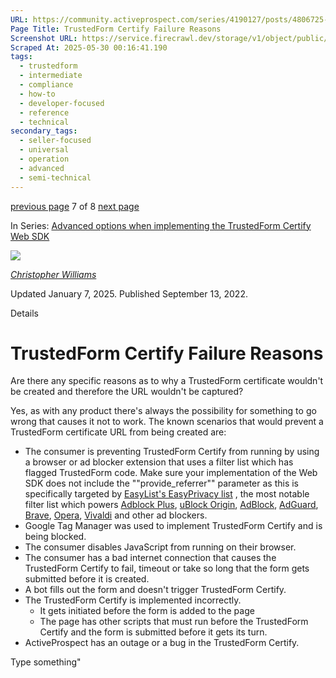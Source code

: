 ```yaml
---
URL: https://community.activeprospect.com/series/4190127/posts/4806725-trustedform-certify-failure-reasons
Page Title: TrustedForm Certify Failure Reasons
Screenshot URL: https://service.firecrawl.dev/storage/v1/object/public/media/screenshot-c08b79d7-6841-409d-b9c6-f3b39196fbc6.png
Scraped At: 2025-05-30 00:16:41.190
tags:
  - trustedform
  - intermediate
  - compliance
  - how-to
  - developer-focused
  - reference
  - technical
secondary_tags:
  - seller-focused
  - universal
  - operation
  - advanced
  - semi-technical
---
```


[previous page](https://community.activeprospect.com/series/4190127/posts/5066541-what-can-i-do-if-my-trustedform-certificate-does-not-capture-a-submit-event-and) 7 of 8 [next page](https://community.activeprospect.com/series/4190127/posts/4076811-form-whitelist)

In Series: [Advanced options when implementing the TrustedForm Certify Web SDK](https://community.activeprospect.com/series/4190127-advanced-options-when-implementing-the-trustedform-certify-web-sdk)

[![](https://content2.bloomfire.com/avatars/users/1405246/thumb/thumbnail.png?f=1620827893&Expires=1748567774&Signature=WTTOqztRC7U-S55SOSIf9P3hqE6TNryUy3kqOV4rwBHGDb0Ckl8tieyFbTt9JkDhY5eT2-0nExUlIdUHmcbo~MLaS3OfaLy640OprXvFuAj8jiiiAKvuaNvNO~5TB5YvqgdhNVMxIEoumXqj0k4QPs~MzWZsTWVsufLlvfbmqiCJodrggo81OdQLyzMKVl3rcVUyhjdXKypx89V831oePVWQhGNETN6RZ96OOquiqMR7h2lXD4s7wxNUu2TgO8TUVHu65sI0F~1cswXJqCN9PzSusja9hm7~xyvDe~RncAW3QgSB9IO809B0dAFmhhUJzh-2tQ65jH3MfYLjgzSrzA__&Key-Pair-Id=APKAIDFCFZ2UHE5LPIUA)](https://community.activeprospect.com/memberships/7846678-christopher-williams)

[_Christopher Williams_](https://community.activeprospect.com/memberships/7846678-christopher-williams)

Updated January 7, 2025. Published September 13, 2022.

Details

# TrustedForm Certify Failure Reasons

Are there any specific reasons as to why a TrustedForm certificate wouldn't be created and therefore the URL wouldn't be captured?

Yes, as with any product there's always the possibility for something to go wrong that causes it not to work. The known scenarios that would prevent a TrustedForm certificate URL from being created are:

- The consumer is preventing TrustedForm Certify from running by using a browser or ad blocker extension that uses a filter list which has flagged TrustedForm code. Make sure your implementation of the Web SDK does not include the ""provide\_referrer"" parameter as this is specifically targeted by [EasyList's EasyPrivacy list](https://easylist.to/) , the most notable filter list which powers [Adblock Plus](https://adblockplus.org/), [uBlock Origin](https://ublockorigin.com/), [AdBlock](https://getadblock.com/), [AdGuard](https://adguard.com/), [Brave](https://brave.com/), [Opera](https://www.opera.com/), [Vivaldi](https://vivaldi.com/) and other ad blockers.
- Google Tag Manager was used to implement TrustedForm Certify and is being blocked.
- The consumer disables JavaScript from running on their browser.
- The consumer has a bad internet connection that causes the TrustedForm Certify to fail, timeout or take so long that the form gets submitted before it is created.
- A bot fills out the form and doesn't trigger TrustedForm Certify.
- The TrustedForm Certify is implemented incorrectly.
  - It gets initiated before the form is added to the page
  - The page has other scripts that must run before the TrustedForm Certify and the form is submitted before it gets its turn.
- ActiveProspect has an outage or a bug in the TrustedForm Certify.

Type something"

